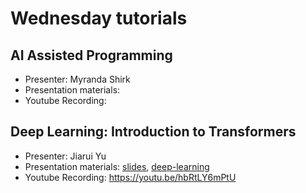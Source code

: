 # Wednesday tutorials

## AI Assisted Programming
- Presenter: Myranda Shirk
- Presentation materials: 
- Youtube Recording: 

## Deep Learning: Introduction to Transformers
- Presenter: Jiarui Yu
- Presentation materials: [slides](https://docs.google.com/presentation/d/1ekjVD2TszEUo0x0WlBPCvrU27fcPxeQ442Sc4JiunGU/edit?usp=sharing),  [deep-learning]() 
- Youtube Recording: https://youtu.be/hbRtLY6mPtU




